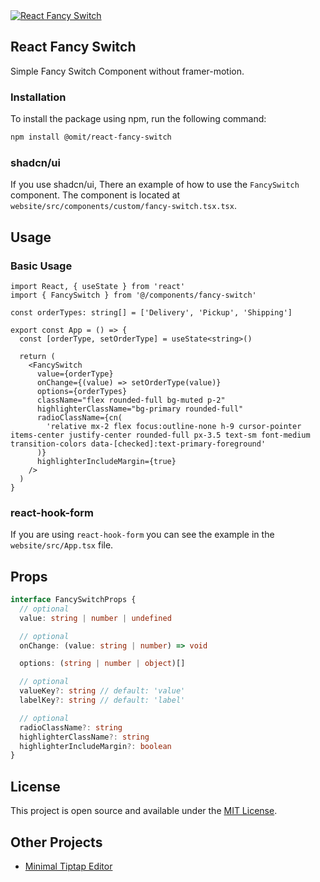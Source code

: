 <a href='https://react-fancy-radio.vercel.app/' target='_blank'>
  <img src='https://i.postimg.cc/59Bc5bR5/Screenshot-2024-08-13-at-16-33-21.png' border='0' alt="React Fancy Switch" />
</a>

## React Fancy Switch

Simple Fancy Switch Component without framer-motion.

### Installation

To install the package using npm, run the following command:

```bash
npm install @omit/react-fancy-switch
```

### shadcn/ui

If you use shadcn/ui, There an example of how to use the
`FancySwitch` component. The component is located at `website/src/components/custom/fancy-switch.tsx.tsx`.

## Usage

### Basic Usage

```tsx
import React, { useState } from 'react'
import { FancySwitch } from '@/components/fancy-switch'

const orderTypes: string[] = ['Delivery', 'Pickup', 'Shipping']

export const App = () => {
  const [orderType, setOrderType] = useState<string>()

  return (
    <FancySwitch
      value={orderType}
      onChange={(value) => setOrderType(value)}
      options={orderTypes}
      className="flex rounded-full bg-muted p-2"
      highlighterClassName="bg-primary rounded-full"
      radioClassName={cn(
        'relative mx-2 flex focus:outline-none h-9 cursor-pointer items-center justify-center rounded-full px-3.5 text-sm font-medium transition-colors data-[checked]:text-primary-foreground'
      )}
      highlighterIncludeMargin={true}
    />
  )
}
```

### react-hook-form

If you are using `react-hook-form` you can see the example in the `website/src/App.tsx` file.

## Props

```ts
interface FancySwitchProps {
  // optional
  value: string | number | undefined

  // optional
  onChange: (value: string | number) => void

  options: (string | number | object)[]

  // optional
  valueKey?: string // default: 'value'
  labelKey?: string // default: 'label'

  // optional
  radioClassName?: string
  highlighterClassName?: string
  highlighterIncludeMargin?: boolean
}
```

## License

This project is open source and available under the [MIT License](LICENSE).

## Other Projects

- [Minimal Tiptap Editor](https://github.com/Aslam97/shadcn-minimal-tiptap)
